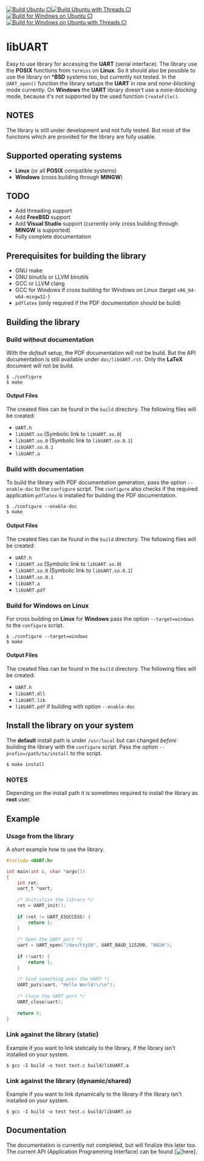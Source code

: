 [![Build Ubuntu CI](https://github.com/Krotti83/libUART/actions/workflows/build_lnx_default.yml/badge.svg)](https://github.com/Krotti83/libUART/actions/workflows/build_lnx_default.yml)[![Build Ubuntu with Threads CI](https://github.com/Krotti83/libUART/actions/workflows/build_lnx_threads.yml/badge.svg)](https://github.com/Krotti83/libUART/actions/workflows/build_lnx_threads.yml)[![Build for Windows on Ubuntu CI](https://github.com/Krotti83/libUART/actions/workflows/build_win_default.yml/badge.svg)](https://github.com/Krotti83/libUART/actions/workflows/build_win_default.yml)[![Build for Windows on Ubuntu with Threads CI](https://github.com/Krotti83/libUART/actions/workflows/build_win_threads.yml/badge.svg)](https://github.com/Krotti83/libUART/actions/workflows/build_win_threads.yml)

# libUART

Easy to use library for accessing the **UART** (serial interface). The library use the **POSIX**
functions from ``termios`` on **Linux**. So it should also be possible to use the library on ***BSD**
systems too, but currently not tested. In the ``UART_open()`` function the library setups
the **UART** in *raw* and *none-blocking* mode currently. On **Windows** the **UART** library
doesn't use a *none-blocking* mode, because it's not supported by the used function ``CreateFile()``.

## NOTES

The library is still under development and not fully tested. But most of the functions
which are provided for the library are fully usable.

## Supported operating systems

* **Linux** (or all **POSIX** compatible systems)
* **Windows** (cross building through **MINGW**)

## TODO

* Add threading support
* Add **FreeBSD** support
* Add **Visual Studio** support (currently only cross building through **MINGW** is supported)
* Fully complete documentation

## Prerequisites for building the library

* GNU make
* GNU binutils or LLVM binutils
* GCC or LLVM clang
* GCC for Windows if cross building for Windows on Linux (target ``x86_64-w64-mingw32-``)
* ``pdflatex`` (only required if the PDF documentation should be build)

## Building the library
### Build without documentation

With the *default* setup, the PDF documentation will not be build. But the API documentation is
still available under ``doc/libUART.rst``. Only the **LaTeX** document will not be build.

```
$ ./configure
$ make
```
#### Output Files

The created files can be found in the ``build`` directory. The following files will be created:

* ``UART.h``
* ``libUART.so`` (Symbolic link to ``libUART.so.0``)
* ``libUART.so.0`` (Symbolic link to ``libUART.so.0.1``)
* ``libUART.so.0.1``
* ``libUART.a``

### Build with documentation

To build the library with PDF documentation generation, pass the option ``--enable-doc`` to the
``configure`` script. The ``configure`` also checks if the required application ``pdflatex`` is
installed for building the PDF documentation.


```
$ ./configure --enable-doc
$ make
```

#### Output Files

The created files can be found in the ``build`` directory. The following files will be created:

* ``UART.h``
* ``libUART.so`` (Symbolic link to ``libUART.so.0``)
* ``libUART.so.0`` (Symbolic link to ``libUART.so.0.1``)
* ``libUART.so.0.1``
* ``libUART.a``
* ``libUART.pdf``

### Build for Windows on Linux

For cross building on **Linux** for **Windows** pass the option ``--target=windows`` to
the ``configure`` script.

```
$ ./configure --target=windows
$ make
```

#### Output Files

The created files can be found in the ``build`` directory. The following files will be created:

* ``UART.h``
* ``libUART.dll``
* ``libUART.lib``
* ``libUART.pdf`` if building with option ``--enable-doc``

## Install the library on your system

The **default** install path is under ``/usr/local`` but can changed *before* building the library
with the ``configure`` script. Pass the option ``--prefix=/path/to/install`` to the script.

```
$ make install
```

### NOTES

Depending on the install path it is sometimes required to install the library as **root** user.

## Example

### Usage from the library

A *short* example how to use the library.

```c
#include <UART.h>

int main(int c, char *argv[])
{
    int ret;
    uart_t *uart;
    
    /* Initialize the library */
    ret = UART_init();
    
    if (ret != UART_ESUCCESS) {
        return 1;
    }
    
    /* Open the UART port */
    uart = UART_open("/dev/ttyS0", UART_BAUD_115200, "8N1N");
    
    if (!uart) {
        return 1;
    }
    
    /* Send something over the UART */
    UART_puts(uart, "Hello World!\r\n");
    
    /* Close the UART port */
    UART_close(uart);
    
    return 0;
}
```

### Link against the library (static)

Example if you want to link statically to the library, if the library isn't installed
on your system.

```
$ gcc -I build -o test test.c build/libUART.a
```

### Link against the library (dynamic/shared)

Example if you want to link dynamically to the library if the library isn't installed
on your system.

```
$ gcc -I build -o test test.c build/libUART.so
```

## Documentation

The documentation is currently not completed, but will finalize this later too. The current
API (Application Programming Interface) can be found [![here](https://github.com/Krotti83/libUART/blob/main/doc/libUART.rst)].
